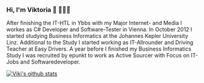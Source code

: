 ### Hi, I'm Viktoria 👋 👩🏻‍💻

<!-- Header Image? -->

After finishing the IT-HTL in Ybbs with my Major Internet- and Media I workes as C# Developer and Software-Tester in Vienna.
In October 2012 I started studying Business Informatics at the Johannes Kepler University Linz.
Additional to the Study I started working as IT-Allrounder and Driving Teacher at Easy Drivers. A year before I finished my Business Informatics Study I was recruited by epunkt to work as Active Sourcer with Focus on IT-Jobs and Softwaredeveloper.

[![Viki's github stats](https://github-readme-stats.vercel.app/api?username=vJechsmayr&show_icons=true&theme=tokyonight)](https://github.com/vJechsmayr/github-readme-stats)

<!--
**vJechsmayr/vJechsmayr** is a ✨ _special_ ✨ repository because its `README.md` (this file) appears on your GitHub profile.

Here are some ideas to get you started:

- 🔭 I’m currently working on ...
- 🌱 I’m currently learning ...
- 👯 I’m looking to collaborate on ...
- 🤔 I’m looking for help with ...
- 💬 Ask me about ...
- 📫 How to reach me: ...
- 😄 Pronouns: ...
- ⚡ Fun fact: ...
-->
